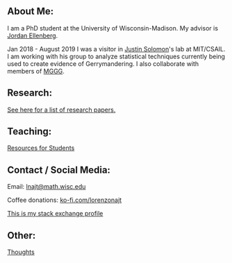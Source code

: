 ## About Me:
<!---  ![Photo](https://github.com/LorenzoNajt/LorenzoNajt.github.io/blob/master/CoffeeGood.jpg)--->

I am a PhD student at the University of Wisconsin-Madison. My advisor is [Jordan Ellenberg](http://www.math.wisc.edu/~ellenber/).

Jan 2018 - August 2019 I was a visitor in [Justin Solomon](https://people.csail.mit.edu/jsolomon/)'s lab at MIT/CSAIL. I am working with his group to analyze statistical techniques currently being used to create evidence of Gerrymandering. I also collaborate with members of [MGGG](https://mggg.org/).

## Research:

[See here for a list of research papers.](https://lorenzonajt.github.io/Research)

## Teaching: 

[Resources for Students](https://lorenzonajt.github.io/Teaching)

## Contact / Social Media:

Email: lnajt@math.wisc.edu

Coffee donations: [ko-fi.com/lorenzonajt](https://ko-fi.com/lorenzonajt)

[This is my stack exchange profile](https://stackexchange.com/users/2174622/lorenzo) 

## Other:

[Thoughts](https://lorenzonajt.github.io/Thoughts)
